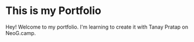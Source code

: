 # This is my Portfolio

Hey! Welcome to my portfolio. I'm learning to create it with Tanay Pratap on NeoG.camp.